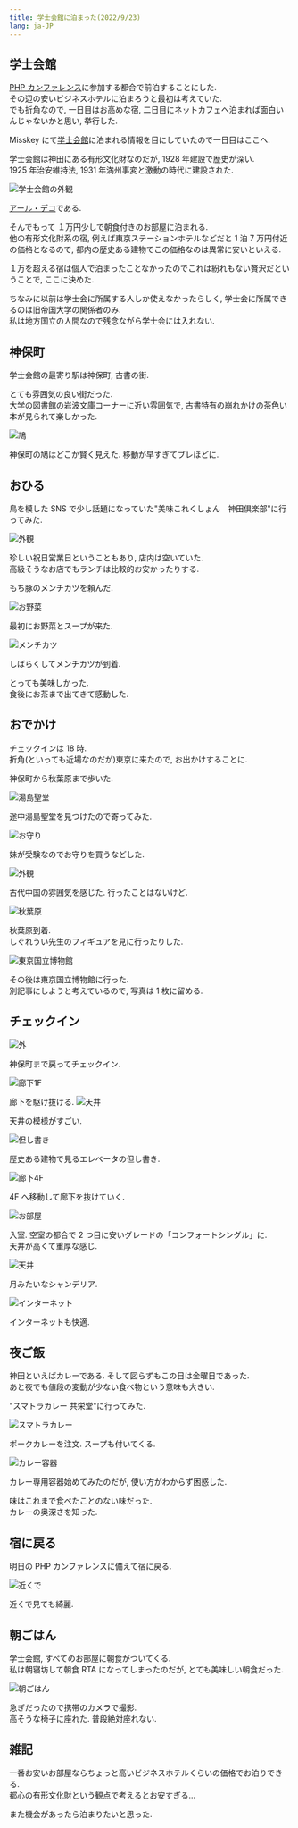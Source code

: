 ```yaml
---
title: 学士会館に泊まった(2022/9/23)
lang: ja-JP
---
```


## 学士会館

[PHP カンファレンス](https://blog.usuyuki.net/phpcon2022)に参加する都合で前泊することにした.  
その辺の安いビジネスホテルに泊まろうと最初は考えていた.  
でも折角なので, 一日目はお高めな宿, 二日目にネットカフェへ泊まれば面白いんじゃないかと思い, 挙行した.

Misskey にて[学士会館](https://www.gakushikaikan.co.jp/)に泊まれる情報を目にしていたので一日目はここへ.

学士会館は神田にある有形文化財なのだが, 1928 年建設で歴史が深い.  
1925 年治安維持法, 1931 年満州事変と激動の時代に建設された.

![学士会館の外観](/img/articles/gakushikaikan/DSCF3655.jpg)

[アール・デコ](https://ja.wikipedia.org/wiki/%E3%82%A2%E3%83%BC%E3%83%AB%E3%83%BB%E3%83%87%E3%82%B3)である.

そんでもって １万円少しで朝食付きのお部屋に泊まれる.  
他の有形文化財系の宿, 例えば東京ステーションホテルなどだと 1 泊 7 万円付近の価格となるので, 都内の歴史ある建物でこの価格なのは異常に安いといえる.

１万を超える宿は個人で泊まったことなかったのでこれは紛れもない贅沢だということで, ここに決めた.

ちなみに以前は学士会に所属する人しか使えなかったらしく, 学士会に所属できるのは旧帝国大学の関係者のみ.  
私は地方国立の人間なので残念ながら学士会には入れない.

## 神保町

学士会館の最寄り駅は神保町, 古書の街.

とても雰囲気の良い街だった.  
大学の図書館の岩波文庫コーナーに近い雰囲気で, 古書特有の崩れかけの茶色い本が見られて楽しかった.

![鳩](/img/articles/gakushikaikan/DSCF3646.jpg)

神保町の鳩はどこか賢く見えた. 移動が早すぎてブレほどに.

## おひる

鳥を模した SNS で少し話題になっていた"美味これくしょん　神田倶楽部"に行ってみた.

![外観](/img/articles/gakushikaikan/DSCF3659.jpg)

珍しい祝日営業日ということもあり, 店内は空いていた.  
高級そうなお店でもランチは比較的お安かったりする.

もち豚のメンチカツを頼んだ.

![お野菜](/img/articles/gakushikaikan/DSCF3660.jpg)

最初にお野菜とスープが来た.

![メンチカツ](/img/articles/gakushikaikan/DSCF3662.jpg)

しばらくしてメンチカツが到着.

とっても美味しかった.  
食後にお茶まで出てきて感動した.

## おでかけ

チェックインは 18 時.  
折角(といっても近場なのだが)東京に来たので, お出かけすることに.

神保町から秋葉原まで歩いた.

![湯島聖堂](/img/articles/gakushikaikan/DSCF3676.jpg)

途中湯島聖堂を見つけたので寄ってみた.

![お守り](/img/articles/gakushikaikan/DSCF3680.jpg)

妹が受験なのでお守りを買うなどした.

![外観](/img/articles/gakushikaikan/DSCF3697.jpg)

古代中国の雰囲気を感じた. 行ったことはないけど.

![秋葉原](/img/articles/gakushikaikan/DSCF3712.jpg)

秋葉原到着.  
しぐれうい先生のフィギュアを見に行ったりした.

![東京国立博物館](/img/articles/gakushikaikan/DSCF3720.jpg)

その後は東京国立博物館に行った.  
別記事にしようと考えているので, 写真は 1 枚に留める.

## チェックイン

![外](/img/articles/gakushikaikan/DSCF3823.jpg)

神保町まで戻ってチェックイン.

![廊下1F](/img/articles/gakushikaikan/DSCF3841.jpg)

廊下を駆け抜ける.
![天井](/img/articles/gakushikaikan/DSCF3826.jpg)

天井の模様がすごい.

![但し書き](/img/articles/gakushikaikan/DSCF3824.jpg)

歴史ある建物で見るエレベータの但し書き.

![廊下4F](/img/articles/gakushikaikan/DSCF3839.jpg)

4F へ移動して廊下を抜けていく.

![お部屋](/img/articles/gakushikaikan/DSCF3830.jpg)

入室. 空室の都合で 2 つ目に安いグレードの「コンフォートシングル」に.  
天井が高くて重厚な感じ.

![天井](/img/articles/gakushikaikan/DSCF3833.jpg)

月みたいなシャンデリア.

![インターネット](/img/articles/gakushikaikan/DSCF3836.jpg)

インターネットも快適.

## 夜ご飯

神田といえばカレーである. そして図らずもこの日は金曜日であった.  
あと夜でも値段の変動が少ない食べ物という意味も大きい.

"スマトラカレー 共栄堂"に行ってみた.

![スマトラカレー](/img/articles/gakushikaikan/DSCF3844.jpg)

ポークカレーを注文. スープも付いてくる.

![カレー容器](/img/articles/gakushikaikan/DSCF3846.jpg)

カレー専用容器始めてみたのだが, 使い方がわからず困惑した.

味はこれまで食べたことのない味だった.  
カレーの奥深さを知った.

## 宿に戻る

明日の PHP カンファレンスに備えて宿に戻る.

![近くで](/img/articles/gakushikaikan/DSCF3847.jpg)

近くで見ても綺麗.

## 朝ごはん

学士会館, すべてのお部屋に朝食がついてくる.  
私は朝寝坊して朝食 RTA になってしまったのだが, とても美味しい朝食だった.

![朝ごはん](/img/articles/gakushikaikan/20220924_080110381.jpg)

急ぎだったので携帯のカメラで撮影.  
高そうな椅子に座れた. 普段絶対座れない.

## 雑記

一番お安いお部屋ならちょっと高いビジネスホテルくらいの価格でお泊りできる.  
都心の有形文化財という観点で考えるとお安すぎる…

また機会があったら泊まりたいと思った.
